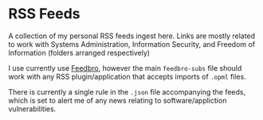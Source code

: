 # RSS Feeds

A collection of my personal RSS feeds ingest here. Links are mostly related to work with Systems Administration, Information Security, and Freedom of Information (folders arranged respectively)

I use currently use [Feedbro](https://nodetics.com/feedbro/), however the main `feedbro-subs` file should work with any RSS plugin/application that accepts imports of `.opml` files.

There is currently a single rule in the `.json` file accompanying the feeds, which is set to alert me of any news relating to software/appliction vulnerabilities.
